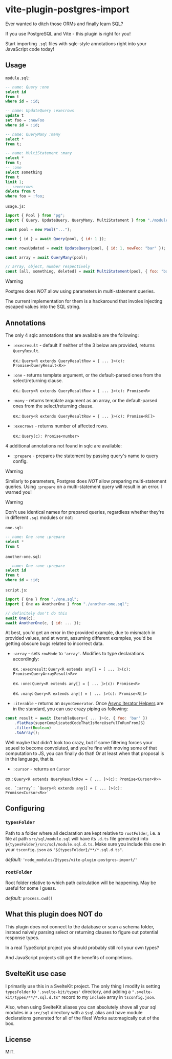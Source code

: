 # vite-plugin-postgres-import

Ever wanted to ditch those ORMs and finally learn SQL?

If you use PostgreSQL and Vite - this plugin is right for you!

Start importing `.sql` files with sqlc-style annotations right into your JavaScript code today!

## Usage

`module.sql`:

```sql
-- name: Query :one
select id
from t
where id = :id;

-- name: UpdateQuery :execrows
update t
set foo = :newFoo
where id = :id;

-- name: QueryMany :many
select *
from t;

-- name: MultiStatement :many
select *
from t;
-- :one
select something
from t
limit 1;
-- :execrows
delete from t
where foo = :foo;
```

`usage.js`:

```js
import { Pool } from "pg";
import { Query, UpdateQuery, QueryMany, MultiStatement } from "./module.sql";

const pool = new Pool("...");

const { id } = await Query(pool, { id: 1 });

const rowsUpdated = await UpdateQuery(pool, { id: 1, newFoo: "bar" });

const array = await QueryMany(pool);

// array, object, number respectively
const [all, something, deleted] = await MultiStatement(pool, { foo: "bar" });
```

> [!Warning]
>
> Postgres does _NOT_ allow using parameters in multi-statement queries.
>
> The current implementation for them is a hackaround that involes injecting escaped values into the SQL string.

## Annotations

The only 4 sqlc annotations that are available are the following:

-   `:execresult` - default if neither of the 3 below are provided, returns `QueryResult`.

    ex.: `Query<R extends QueryResultRow = { ... }>(c): Promise<QueryResult<R>>`

-   `:one` - returns template argument, or the default-parsed ones from the select/returning clause.

    ex.: `Query<R extends QueryResultRow = { ... }>(c): Promise<R>`

-   `:many` - returns template argument as an array, or the default-parsed ones from the select/returning clause.

    ex.: `Query<R extends QueryResultRow = { ... }>(c): Promise<R[]>`

-   `:execrows` - returns number of affected rows.

    ex.: `Query(c): Promise<number>`

4 additional annotations not found in sqlc are available:

-   `:prepare` - prepares the statement by passing query's name to query config.

> [!Warning]
>
> Similarly to parameters, Postgres does _NOT_ allow preparing multi-statement queries. Using `:prepare` on a multi-statement query will result in an error. I warned you!

> [!Warning]
>
> Don't use identical names for prepared queries, regardless whether they're in different `.sql` modules or not:
>
> `one.sql`:
>
> ```sql
> -- name: One :one :prepare
> select *
> from t
> ```
>
> `another-one.sql`:
>
> ```sql
> -- name: One :one :prepare
> select id
> from t
> where id = :id;
> ```
>
> `script.js`:
>
> ```js
> import { One } from "./one.sql";
> import { One as AnotherOne } from "./another-one.sql";
>
> // definitely don't do this
> await One(c);
> await AnotherOne(c, { id: ... });
> ```
>
> At best, you'd get an error in the provided example, due to mismatch in provided values, and at worst, assuming different examples, you'd be getting obscure bugs related to incorrect data.

-   `:array` - sets `rowMode` to `'array'`. Modifies to type declarations accordingly:

    ex. `:execresult`: `Query<R extends any[] = [ ... ]>(c): Promise<QueryArrayResult<R>>`

    ex. `:one`: `Query<R extends any[] = [ ... ]>(c): Promise<R>`

    ex. `:many`: `Query<R extends any[] = [ ... ]>(c): Promise<R[]>`

-   `:iterable` - returns an `AsyncGenerator`. Once [Async Iterator Helpers](https://github.com/tc39/proposal-async-iterator-helpers)
    are in the standard, you can use crazy piping as following:

```js
const result = await IterableQuery<{ ... }>(c, { foo: 'bar' })
    .flatMap(superComplicatedCodeThatIsMoreUsefulToRunFromJS)
    .filter(Boolean)
    .toArray();
```

Well maybe that didn't look too crazy, but if some filtering forces your squeel to become convoluted, and you're fine with moving
some of that computation to JS, you can finally do that! Or at least when that proposal is in the language, that is.

-   `:cursor` - returns an `Cursor`

ex.: `Query<R extends QueryResultRow = { ... }>(c): Promise<Cursor<R>>`

    ex. `:array`: `Query<R extends any[] = [ ... ]>(c): Promise<Cursor<R>>`

## Configuring

### `typesFolder`

Path to a folder where all declaration are kept relative to `rootFolder`, i.e.
a file at path `src/sql/module.sql` will have its `.d.ts` file generated into `${typesFolder}/src/sql/module.sql.d.ts`.
Make sure you include this one in your `tsconfig.json` as `"${typesFolder}/**/*.sql.d.ts"`.

_default:_ `'node_modules/@types/vite-plugin-postgres-import/'`

### `rootFolder`

Root folder relative to which path calculation will be happening. May be useful for some I guess.

_default:_ `process.cwd()`

## What this plugin does NOT do

This plugin does not connect to the database or scan a schema folder, instead naively
parsing select or returning clauses to figure out potential response types.

In a real TypeScript project you should probably still roll your own types?

And JavaScript projects still get the benefits of completions.

## SvelteKit use case

I primarily use this in a SvelteKit project. The only thing I modify is setting `typesFolder` to `'.svelte-kit/types'` directory, and adding a `".svelte-kit/types/**/*.sql.d.ts"` record to my `include` array in `tsconfig.json`.

Also, when using SvelteKit aliases you can absolutely shove all your sql modules in a `src/sql` directory with a `$sql` alias and have module declarations generated for all of the files! Works automagically out of the box.

## License

MIT.
